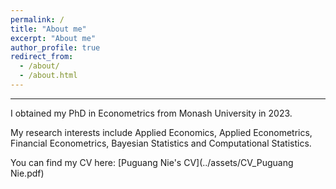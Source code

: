 ```yaml
---
permalink: /
title: "About me"
excerpt: "About me"
author_profile: true
redirect_from: 
  - /about/
  - /about.html
---
```



---


I obtained my PhD in Econometrics from Monash University in 2023. 

My research interests include Applied Economics, Applied Econometrics, Financial Econometrics, Bayesian Statistics and Computational Statistics. 

You can find my CV here: [Puguang Nie's CV](../assets/CV_Puguang Nie.pdf)
